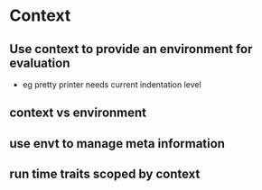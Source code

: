 # Context  
  
## Use context to provide an environment for evaluation  
  
* eg pretty printer needs current indentation level  
  
## context vs environment  
  
## use envt to manage meta information  
  
## run time traits scoped by context  
  
